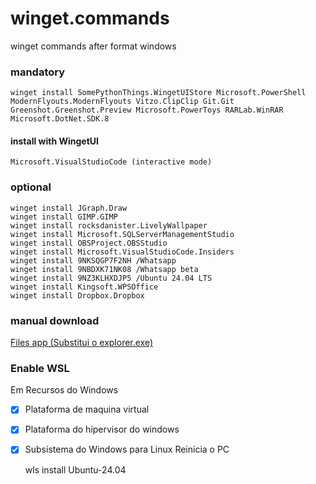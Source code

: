 # winget.commands
winget commands after format windows 

### mandatory
    winget install SomePythonThings.WingetUIStore Microsoft.PowerShell ModernFlyouts.ModernFlyouts Vitzo.ClipClip Git.Git Greenshot.Greenshot.Preview Microsoft.PowerToys RARLab.WinRAR Microsoft.DotNet.SDK.8 
    
#### install with WingetUI 
    Microsoft.VisualStudioCode (interactive mode)
    
### optional
    winget install JGraph.Draw
    winget install GIMP.GIMP
    winget install rocksdanister.LivelyWallpaper
    winget install Microsoft.SQLServerManagementStudio
    winget install OBSProject.OBSStudio
    winget install Microsoft.VisualStudioCode.Insiders
    winget install 9NKSQGP7F2NH /Whatsapp
    winget install 9NBDXK71NK08 /Whatsapp beta
    winget install 9NZ3KLHXDJP5 /Ubuntu 24.04 LTS
    winget install Kingsoft.WPSOffice
    winget install Dropbox.Dropbox

### manual download

[Files app (Substitui o explorer.exe)](https://files.community/download) 

  ### Enable WSL
  Em Recursos do Windows
  - [x] Plataforma de maquina virtual
  - [x]  Plataforma do hipervisor do windows
  - [x]  Subsistema do Windows para Linux
Reinicia o PC

        wls install Ubuntu-24.04
    
